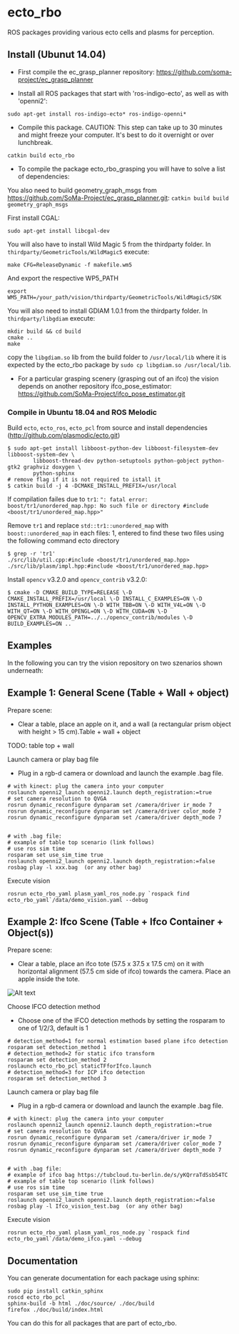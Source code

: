 # ecto_rbo

ROS packages providing various ecto cells and plasms for perception.

## Install (Ubunut 14.04)

* First compile the ec_grasp_planner repository: https://github.com/soma-project/ec_grasp_planner

* Install all ROS packages that start with 'ros-indigo-ecto', as well as with 'openni2':
```
sudo apt-get install ros-indigo-ecto* ros-indigo-openni*
```

* Compile this package. CAUTION: This step can take up to 30 minutes and might freeze your computer. It's best to do it overnight or over lunchbreak.
```
catkin build ecto_rbo
```

* To compile the package ecto_rbo_grasping you will have to solve a list of dependencies:

You also need to build geometry_graph_msgs from https://github.com/SoMa-Project/ec_grasp_planner.git:
`catkin build build geometry_graph_msgs`

First install CGAL:
```
sudo apt-get install libcgal-dev
```

You will also have to install Wild Magic 5 from the thirdparty folder. In `thirdparty/GeometricTools/WildMagic5` execute:
```
make CFG=ReleaseDynamic -f makefile.wm5
```
And export the respective WP5_PATH
```
export WM5_PATH=/your_path/vision/thirdparty/GeometricTools/WildMagic5/SDK
```

You will also need to install GDIAM 1.0.1 from the thirdparty folder. In `thirdparty/libgdiam` execute:
```
mkdir build && cd build
cmake ..
make
```
copy the `libgdiam.so` lib from the build folder to `/usr/local/lib` where it is expected by the ecto_rbo package by `sudo cp libgdiam.so /usr/local/lib`.


* For a particular grasping scenery (grasping out of an ifco) the vision depends on another repository ifco_pose_estimator: https://github.com/SoMa-Project/ifco_pose_estimator.git

### Compile in Ubuntu 18.04 and ROS Melodic

Build `ecto`, `ecto_ros`, `ecto_pcl` from source and install dependencies (http://github.com/plasmodic/ecto.git)
```
$ sudo apt-get install libboost-python-dev libboost-filesystem-dev libboost-system-dev \
        libboost-thread-dev python-setuptools python-gobject python-gtk2 graphviz doxygen \
        python-sphinx
# remove flag if it is not required to istall it
$ catkin build -j 4 -DCMAKE_INSTALL_PREFIX=/usr/local
````
If compilation failes due to `tr1`:
`": fatal error: boost/tr1/unordered_map.hpp: No such file or directory #include <boost/tr1/unordered_map.hpp>"`

Remove `tr1` and replace `std::tr1::unordered_map` with `boost::unordered_map` in each files:
1, entered to find these two files using the following command ecto directory
```
$ grep -r 'tr1'
./src/lib/util.cpp:#include <boost/tr1/unordered_map.hpp>
./src/lib/plasm/impl.hpp:#include <boost/tr1/unordered_map.hpp>
```
Install `opencv` v3.2.0 and `opencv_contrib` v3.2.0:
```
$ cmake -D CMAKE_BUILD_TYPE=RELEASE \-D CMAKE_INSTALL_PREFIX=/usr/local \-D INSTALL_C_EXAMPLES=ON \-D INSTALL_PYTHON_EXAMPLES=ON \-D WITH_TBB=ON \-D WITH_V4L=ON \-D WITH_QT=ON \-D WITH_OPENGL=ON \-D WITH_CUDA=ON \-D OPENCV_EXTRA_MODULES_PATH=../../opencv_contrib/modules \-D BUILD_EXAMPLES=ON ..
```



## Examples
In the following you can try the vision repository on two szenarios shown underneath:

## Example 1: General Scene (Table + Wall + object) 
Prepare scene:
* Clear a table, place an apple on it, and a wall (a rectangular prism object with height > 15 cm).Table + wall + object


TODO: table top + wall


Launch camera or play bag file
* Plug in a rgb-d camera or download and launch the example .bag file.

```
# with kinect: plug the camera into your computer
roslaunch openni2_launch openni2.launch depth_registration:=true
# set camera resolution to QVGA
rosrun dynamic_reconfigure dynparam set /camera/driver ir_mode 7
rosrun dynamic_reconfigure dynparam set /camera/driver color_mode 7
rosrun dynamic_reconfigure dynparam set /camera/driver depth_mode 7


# with .bag file: 
# example of table top scenario (link follows)
# use ros sim time
rosparam set use_sim_time true
roslaunch openni2_launch openni2.launch depth_registration:=false
rosbag play -l xxx.bag  (or any other bag)
```

Execute vision
```
rosrun ecto_rbo_yaml plasm_yaml_ros_node.py `rospack find ecto_rbo_yaml`/data/demo_vision.yaml --debug
```

## Example 2: Ifco Scene (Table + Ifco Container + Object(s))

Prepare scene:
* Clear a table, place an ifco tote (57.5 x 37.5 x 17.5 cm) on it with horizontal alignment (57.5 cm side of ifco) towards the camera. Place an apple inside the tote.


![Alt text](/readme_/IfcoContainerScene.png?raw=true "Title")

Choose IFCO detection method 
* Choose one of the IFCO detection methods by setting the rosparam to one of 1/2/3,  default is 1

```
# detection_method=1 for normal estimation based plane ifco detection
rosparam set detection_method 1
# detection_method=2 for static ifco transform
rosparam set detection_method 2
roslaunch ecto_rbo_pcl staticTFforIfco.launch
# detection_method=3 for ICP ifco detection
rosparam set detection_method 3
```

Launch camera or play bag file
* Plug in a rgb-d camera or download and launch the example .bag file.

```
# with kinect: plug the camera into your computer
roslaunch openni2_launch openni2.launch depth_registration:=true
# set camera resolution to QVGA
rosrun dynamic_reconfigure dynparam set /camera/driver ir_mode 7
rosrun dynamic_reconfigure dynparam set /camera/driver color_mode 7
rosrun dynamic_reconfigure dynparam set /camera/driver depth_mode 7


# with .bag file: 
# example of ifco bag https://tubcloud.tu-berlin.de/s/yKQrraTdSsb54TC
# example of table top scenario (link follows)
# use ros sim time
rosparam set use_sim_time true
roslaunch openni2_launch openni2.launch depth_registration:=false
rosbag play -l Ifco_vision_test.bag  (or any other bag)
```

Execute vision
```
rosrun ecto_rbo_yaml plasm_yaml_ros_node.py `rospack find ecto_rbo_yaml`/data/demo_ifco.yaml --debug
```


## Documentation 

You can generate documentation for each package using sphinx:

```
sudo pip install catkin_sphinx
roscd ecto_rbo_pcl
sphinx-build -b html ./doc/source/ ./doc/build
firefox ./doc/build/index.html
```

You can do this for all packages that are part of ecto_rbo.

